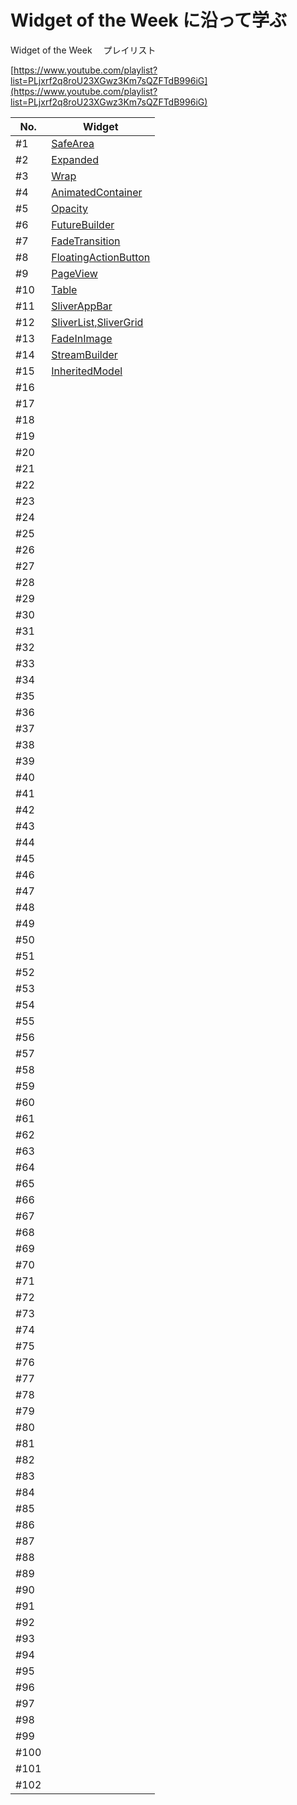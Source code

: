# Widget of the Week に沿って学ぶ

Widget of the Week 　プレイリスト

[https://www.youtube.com/playlist?list=PLjxrf2q8roU23XGwz3Km7sQZFTdB996iG](https://www.youtube.com/playlist?list=PLjxrf2q8roU23XGwz3Km7sQZFTdB996iG)

| No.  | Widget                                           |
| ---- | ------------------------------------------------ |
| #1   | [SafeArea]()                                     |
| #2   | [Expanded]()                                     |
| #3   | [Wrap]()                                         |
| #4   | [AnimatedContainer](./%234_AnimatedContainer.md) |
| #5   | [Opacity](./%235_Opacity.md)                     |
| #6   | [FutureBuilder](./%236_FutureBuilder.md)         |
| #7   | [FadeTransition](./%237_FadeTransition.md)       |
| #8   | [FloatingActionButton]()                         |
| #9   | [PageView]()                                     |
| #10  | [Table]()                                        |
| #11  | [SliverAppBar]()                                 |
| #12  | [SliverList,SliverGrid]()                        |
| #13  | [FadeInImage]()                                  |
| #14  | [StreamBuilder]()                                |
| #15  | [InheritedModel]()                               |
| #16  |                                                  |
| #17  |                                                  |
| #18  |                                                  |
| #19  |                                                  |
| #20  |                                                  |
| #21  |                                                  |
| #22  |                                                  |
| #23  |                                                  |
| #24  |                                                  |
| #25  |                                                  |
| #26  |                                                  |
| #27  |                                                  |
| #28  |                                                  |
| #29  |                                                  |
| #30  |                                                  |
| #31  |                                                  |
| #32  |                                                  |
| #33  |                                                  |
| #34  |                                                  |
| #35  |                                                  |
| #36  |                                                  |
| #37  |                                                  |
| #38  |                                                  |
| #39  |                                                  |
| #40  |                                                  |
| #41  |                                                  |
| #42  |                                                  |
| #43  |                                                  |
| #44  |                                                  |
| #45  |                                                  |
| #46  |                                                  |
| #47  |                                                  |
| #48  |                                                  |
| #49  |                                                  |
| #50  |                                                  |
| #51  |                                                  |
| #52  |                                                  |
| #53  |                                                  |
| #54  |                                                  |
| #55  |                                                  |
| #56  |                                                  |
| #57  |                                                  |
| #58  |                                                  |
| #59  |                                                  |
| #60  |                                                  |
| #61  |                                                  |
| #62  |                                                  |
| #63  |                                                  |
| #64  |                                                  |
| #65  |                                                  |
| #66  |                                                  |
| #67  |                                                  |
| #68  |                                                  |
| #69  |                                                  |
| #70  |                                                  |
| #71  |                                                  |
| #72  |                                                  |
| #73  |                                                  |
| #74  |                                                  |
| #75  |                                                  |
| #76  |                                                  |
| #77  |                                                  |
| #78  |                                                  |
| #79  |                                                  |
| #80  |                                                  |
| #81  |                                                  |
| #82  |                                                  |
| #83  |                                                  |
| #84  |                                                  |
| #85  |                                                  |
| #86  |                                                  |
| #87  |                                                  |
| #88  |                                                  |
| #89  |                                                  |
| #90  |                                                  |
| #91  |                                                  |
| #92  |                                                  |
| #93  |                                                  |
| #94  |                                                  |
| #95  |                                                  |
| #96  |                                                  |
| #97  |                                                  |
| #98  |                                                  |
| #99  |                                                  |
| #100 |                                                  |
| #101 |                                                  |
| #102 |                                                  |
